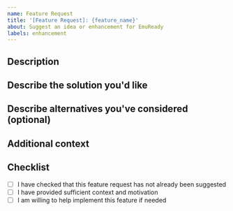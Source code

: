 ```yaml
---
name: Feature Request
title: '[Feature Request]: {feature_name}'
about: Suggest an idea or enhancement for EmuReady
labels: enhancement
---
```


## Description

<!-- A clear and concise description of what the problem is. Ex: I'm always frustrated when [...] -->

## Describe the solution you'd like

<!-- A clear and concise description of what you want to happen. -->

## Describe alternatives you've considered (optional)

<!-- A clear and concise description of any alternative solutions or features you've considered. -->

## Additional context

<!-- Add any other context, screenshots, or examples about the feature request here. -->

## Checklist

- [ ] I have checked that this feature request has not already been suggested
- [ ] I have provided sufficient context and motivation
- [ ] I am willing to help implement this feature if needed
